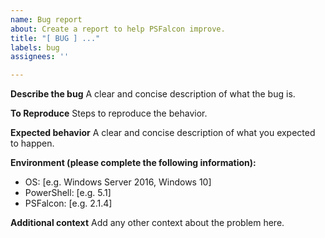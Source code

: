 ```yaml
---
name: Bug report
about: Create a report to help PSFalcon improve.
title: "[ BUG ] ..."
labels: bug
assignees: ''

---
```


**Describe the bug**
A clear and concise description of what the bug is.

**To Reproduce**
Steps to reproduce the behavior.

**Expected behavior**
A clear and concise description of what you expected to happen.

**Environment (please complete the following information):**
 - OS: [e.g. Windows Server 2016, Windows 10]
 - PowerShell: [e.g. 5.1]
 - PSFalcon: [e.g. 2.1.4]

**Additional context**
Add any other context about the problem here.
